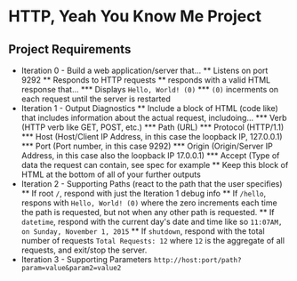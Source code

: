 HTTP, Yeah You Know Me Project
==============================
Project Requirements
--------------------
* Iteration 0 - Build a web application/server that...
** Listens on port 9292
** Responds to HTTP requests
** responds with a valid HTML response that...
*** Displays `Hello, World! (0)`
*** `(0)` incerments on each request until the server is restarted
* Iteration 1 - Output Diagnostics
** Include a block of HTML (code like) that includes information about the actual request, includoing...
*** Verb (HTTP verb like GET, POST, etc.)
*** Path (URL)
*** Protocol (HTTP/1.1)
*** Host (Host/Client IP Address, in this case the loopback IP, 127.0.0.1)
*** Port (Port number, in this case 9292)
*** Origin (Origin/Server IP Address, in this case also the loopback IP 17.0.0.1)
*** Accept (Type of data the request can contain, see spec for example
** Keep this block of HTML at the bottom of all of your further outputs
* Iteration 2 - Supporting Paths (react to the path that the user specifies)
** If root `/`, respond with just the Iteration 1 debug info
** If `/hello`, respons with `Hello, World! (0)` where the zero increments each time the path is requested, but not when any other path is requested.
** If `datetime`, respond with the current day's date and time like so `11:07AM, on Sunday, November 1, 2015`
** If `shutdown`, respond with the total number of requests `Total Requests: 12` where `12` is the aggregate of all requests, and exit/stop the server.
* Iteration 3 - Supporting Parameters `http://host:port/path?param=value&param2=value2`
